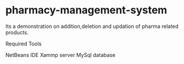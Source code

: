 # pharmacy-management-system
Its a demonstration on addition,deletion and updation of pharma related products. 



Required Tools

NetBeans IDE
Xammp server
MySql database
